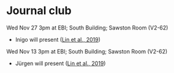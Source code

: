 # Journal club
Wed Nov 27 3pm at EBI; South Building; Sawston Room (V2-62)
- Inigo will present ([Lin et al., 2019](https://www.ncbi.nlm.nih.gov/pmc/articles/PMC6629722))

Wed Nov 13 3pm at EBI; South Building; Sawston Room (V2-62)
- Jürgen will present ([Lin et al., 2019](http://doi.org/10.1126/scitranslmed.aaw8412))
